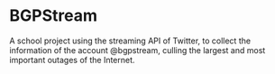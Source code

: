 # BGPStream
A school project using the streaming API of Twitter, to collect the information of the account @bgpstream, culling the largest and most important outages of the Internet.
